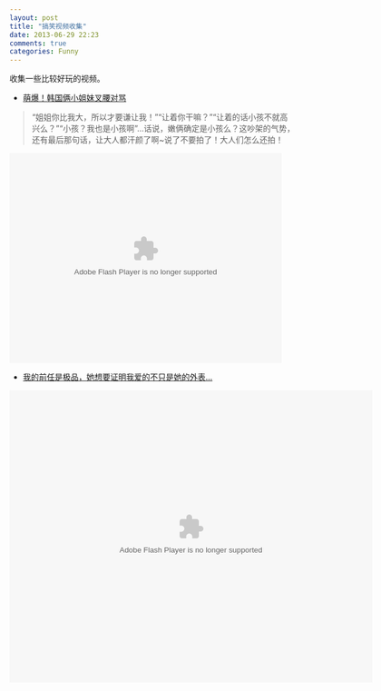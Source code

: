```yaml
---
layout: post
title: "搞笑视频收集"
date: 2013-06-29 22:23
comments: true
categories: Funny
---
```

收集一些比较好玩的视频。

- [萌爆！韩国俩小姐妹叉腰对骂](http://luo.bo/41211/)

> “姐姐你比我大，所以才要谦让我！”“让着你干嘛？”“让着的话小孩不就高兴么？”“小孩？我也是小孩啊”…话说，嫩俩确定是小孩么？这吵架的气势，还有最后那句话，让大人都汗颜了啊~说了不要拍了！大人们怎么还拍！

<embed pluginspage='http://www.macromedia.com/go/getflashplayer' src='http://you.video.sina.com.cn/api/sinawebApi/outplayrefer.php/vid=108330554_1_Pxm8THBuCDXK+l1lHz2stqkM7KQNt6nknynt71+iJwhZVASGZorfO4kK4SneA8xC9GlJ/s.swf' type='application/x-shockwave-flash' name='sinaplayer' allowFullScreen='true' allowScriptAccess='always' width='480' height='370'>

- [我的前任是极品，她想要证明我爱的不只是她的外表...](http://luo.bo/42169/)

<embed width="640" height="515"  allowfullscreen="true" allowscriptaccess="always" quality="high" src="http://share.vrs.sohu.com/my/v.swf&#038;autoplay=false&#038;id=57848545&#038;skinNum=1&#038;topBar=1&#038;xuid=" type="application/x-shockwave-flash"/>

